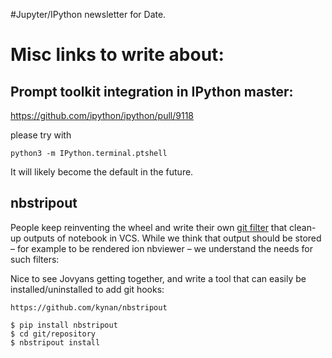 #Jupyter/IPython newsletter for Date. 


# Misc links to write about:


## Prompt toolkit integration in IPython master:

https://github.com/ipython/ipython/pull/9118

please try with 

```
python3 -m IPython.terminal.ptshell
```

It will likely become the default in the future.


## nbstripout

People keep reinventing the wheel and write their own [git
filter](https://github.com/adrn/DropOutput/issues/1) that clean-up outputs of
notebook in VCS. While we think that output should be stored – for example to
be rendered ion nbviewer – we understand the needs for such filters:


Nice to see Jovyans getting together, and write a tool
that can easily be installed/uninstalled to add git hooks:

    https://github.com/kynan/nbstripout

```
$ pip install nbstripout
$ cd git/repository
$ nbstripout install
```


